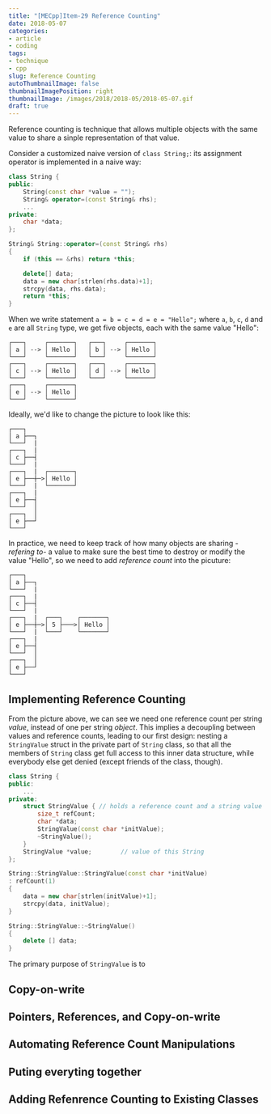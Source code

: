 ```yaml
---
title: "[MECpp]Item-29 Reference Counting"
date: 2018-05-07
categories:
- article
- coding
tags:
- technique
- cpp
slug: Reference Counting
autoThumbnailImage: false
thumbnailImagePosition: right
thumbnailImage: /images/2018/2018-05/2018-05-07.gif
draft: true
---
```


Reference counting is technique that allows multiple objects with the same value to share a sinple representation of that value.
<!--more-->

Consider a customized naive version of `class String;`: its assignment operator is implemented in a naive way:

```cpp
class String {
public:
    String(const char *value = "");
    String& operator=(const String& rhs);
    ...
private:
    char *data;
};

String& String::operator=(const String& rhs)
{
    if (this == &rhs) return *this;

    delete[] data;
    data = new char[strlen(rhs.data)+1];
    strcpy(data, rhs.data);
    return *this;
}
```

When we write statement `a = b = c = d = e = "Hello";` where `a`, `b`, `c`, `d` and `e` are all `String` type, we get five objects, each with the same value "Hello":

```
┌───┐     ┌───────┐   ┌───┐     ┌───────┐
│ a │ --> │ Hello │   │ b │ --> │ Hello │ 
└───┘     └───────┘   └───┘     └───────┘
┌───┐     ┌───────┐   ┌───┐     ┌───────┐
│ c │ --> │ Hello │   │ d │ --> │ Hello │ 
└───┘     └───────┘   └───┘     └───────┘
┌───┐     ┌───────┐
│ e │ --> │ Hello │
└───┘     └───────┘
```

Ideally, we'd like to change the picture to look like this:

```
┌───┐    
│ a ├──┐
└───┘  | 
┌───┐  | 
│ c ├──┤
└───┘  | 
┌───┐  |  ┌───────┐
│ e ├──┼─>│ Hello │
└───┘  |  └───────┘
┌───┐  | 
│ e ├──┤
└───┘  │ 
┌───┐  │ 
│ e ├──┘
└───┘    
```

In practice, we need to keep track of how many objects are sharing - _refering to_- a value to make sure the best time to destroy or modify the value "Hello", so we need to add _reference count_ into the picuture:

```
┌───┐    
│ a ├──┐
└───┘  | 
┌───┐  | 
│ c ├──┤
└───┘  | 
┌───┐  |  ┌───┐    ┌───────┐
│ e ├──┼─>│ 5 ├───>│ Hello │
└───┘  |  └───┘    └───────┘
┌───┐  | 
│ e ├──┤
└───┘  │ 
┌───┐  │ 
│ e ├──┘
└───┘    
```

## Implementing Reference Counting

From the picture above, we can see we need one reference count per string _value_, instead of one per string _object_. This implies a decoupling between values and reference counts, leading to our first design: nesting a `StringValue` struct in the private part of `String` class, so that all the members of `String` class get full access to this inner data structure, while everybody else get denied (except friends of the class, though).

```cpp
class String {
public:
    ...
private:
    struct StringValue { // holds a reference count and a string value
        size_t refCount;
        char *data;
        StringValue(const char *initValue);
        ~StringValue();
    }
    StringValue *value;        // value of this String
};

String::StringValue::StringValue(const char *initValue)
: refCount(1)
{
    data = new char[strlen(initValue)+1];
    strcpy(data, initValue);
}

String::StringValue::~StringValue()
{
    delete [] data;
}
```

The primary purpose of `StringValue` is to 

## Copy-on-write

## Pointers, References, and Copy-on-write

## Automating Reference Count Manipulations

## Puting everyting together

## Adding Refenrence Counting to Existing Classes